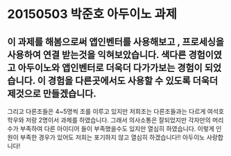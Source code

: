 # 20150503 박준호 아두이노 과제

## 이 과제를 해봄으로써 앱인벤터를 사용해보고 , 프로세싱을 사용하여 연결 받는것을 익혀보았습니다.  색다른 경험이였고 아두이노와 앱인벤터로 더욱더 다가가보는 경험이 되었습니다. 이 경험을 다른곳에서도 사용할 수 있도록 더욱더 제것으로 만들겠습니다.
그리고 다른조들은 4~5명씩 조를 이루고 있지만 저희조는 다른조들과는 다르게 여석호 학우와 저랑 2명이서  과제를 하였습니다.  그래서 의사소통은
잘되었지만 각자만의 머리수가 부족하여 다른 아이디어 들이 부족했을수도 있지만 열심히 하였습니다. 이렇게 인원이 부족한 경우가 있어도 저희는 
포기하지 않고 열심히 하겠습니다!! 아두이노 사랑합니다!
